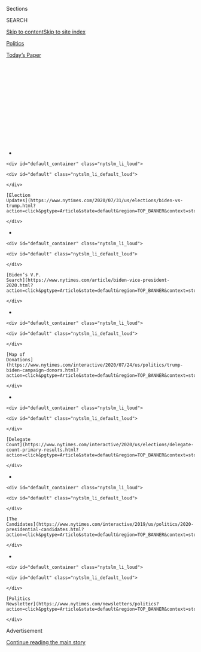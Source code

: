<div id="app">

<div>

<div>

<div>

<div class="NYTAppHideMasthead css-1q2w90k e1suatyy0">

<div class="section css-ui9rw0 e1suatyy2">

<div class="css-eph4ug er09x8g0">

<div class="css-6n7j50">

</div>

<span class="css-1dv1kvn">Sections</span>

<div class="css-10488qs">

<span class="css-1dv1kvn">SEARCH</span>

</div>

[Skip to content](#site-content)[Skip to site
index](#site-index)

</div>

<div id="masthead-section-label" class="css-1wr3we4 eaxe0e00">

[Politics](https://www.nytimes.com/section/politics)

</div>

<div class="css-10698na e1huz5gh0">

</div>

</div>

<div id="masthead-bar-one" class="section hasLinks css-15hmgas e1csuq9d3">

<div class="css-uqyvli e1csuq9d0">

</div>

<div class="css-1uqjmks e1csuq9d1">

</div>

<div class="css-9e9ivx">

[](https://myaccount.nytimes.com/auth/login?response_type=cookie&client_id=vi)

</div>

<div class="css-1bvtpon e1csuq9d2">

[Today’s
Paper](https://www.nytimes.com/section/todayspaper)

</div>

</div>

</div>

</div>

<div data-aria-hidden="false">

<div id="site-content" data-role="main">

<div>

<div class="css-1aor85t" style="opacity:0.000000001;z-index:-1;visibility:hidden">

<div class="css-1hqnpie">

<div class="css-epjblv">

<span class="css-17xtcya">[Politics](/section/politics)</span><span class="css-x15j1o">|</span><span class="css-fwqvlz">When
Washington Helped Small Business, Washington Was
Helped</span>

</div>

<div class="css-k008qs">

<div class="css-1iwv8en">

<span class="css-18z7m18"></span>

<div>

</div>

</div>

<span class="css-1n6z4y">https://nyti.ms/2Z7reuz</span>

<div class="css-1705lsu">

<div class="css-4xjgmj">

<div class="css-4skfbu" data-role="toolbar" data-aria-label="Social Media Share buttons, Save button, and Comments Panel with current comment count" data-testid="share-tools">

  - 
  - 
  - 
  - 
    
    <div class="css-6n7j50">
    
    </div>

  - 

</div>

</div>

</div>

</div>

</div>

</div>

<div id="NYT_TOP_BANNER_REGION" class="css-13pd83m">

<div>

<div id="styln-elections-notifications-menu" class="section interactive-content interactive-size-medium css-1edisqu">

<div class="css-17ih8de interactive-body">

<div class="nytslm_innerContainer" data-aria-live="polite">

<div class="nytslm_title">

</div>

  - 
    
    <div id="default_container" class="nytslm_li_loud">
    
    <div id="default" class="nytslm_li_default_loud">
    
    </div>
    
    [Election
    Updates](https://www.nytimes.com/2020/07/31/us/elections/biden-vs-trump.html?action=click&pgtype=Article&state=default&region=TOP_BANNER&context=storylines_menu)
    
    </div>

  - 
    
    <div id="default_container" class="nytslm_li_loud">
    
    <div id="default" class="nytslm_li_default_loud">
    
    </div>
    
    [Biden’s V.P.
    Search](https://www.nytimes.com/article/biden-vice-president-2020.html?action=click&pgtype=Article&state=default&region=TOP_BANNER&context=storylines_menu)
    
    </div>

  - 
    
    <div id="default_container" class="nytslm_li_loud">
    
    <div id="default" class="nytslm_li_default_loud">
    
    </div>
    
    [Map of
    Donations](https://www.nytimes.com/interactive/2020/07/24/us/politics/trump-biden-campaign-donors.html?action=click&pgtype=Article&state=default&region=TOP_BANNER&context=storylines_menu)
    
    </div>

  - 
    
    <div id="default_container" class="nytslm_li_loud">
    
    <div id="default" class="nytslm_li_default_loud">
    
    </div>
    
    [Delegate
    Count](https://www.nytimes.com/interactive/2020/us/elections/delegate-count-primary-results.html?action=click&pgtype=Article&state=default&region=TOP_BANNER&context=storylines_menu)
    
    </div>

  - 
    
    <div id="default_container" class="nytslm_li_loud">
    
    <div id="default" class="nytslm_li_default_loud">
    
    </div>
    
    [The
    Candidates](https://www.nytimes.com/interactive/2019/us/politics/2020-presidential-candidates.html?action=click&pgtype=Article&state=default&region=TOP_BANNER&context=storylines_menu)
    
    </div>

  - 
    
    <div id="default_container" class="nytslm_li_loud">
    
    <div id="default" class="nytslm_li_default_loud">
    
    </div>
    
    [Politics
    Newsletter](https://www.nytimes.com/newsletters/politics?action=click&pgtype=Article&state=default&region=TOP_BANNER&context=storylines_menu)
    
    </div>

</div>

</div>

</div>

</div>

</div>

<div id="top-wrapper" class="css-1sy8kpn">

<div id="top-slug" class="css-l9onyx">

Advertisement

</div>

[Continue reading the main
story](#after-top)

<div class="ad top-wrapper" style="text-align:center;height:100%;display:block;min-height:250px">

<div id="top" class="place-ad" data-position="top" data-size-key="top">

</div>

</div>

<div id="after-top">

</div>

</div>

<div>

<div id="sponsor-wrapper" class="css-1hyfx7x">

<div id="sponsor-slug" class="css-19vbshk">

Supported by

</div>

[Continue reading the main
story](#after-sponsor)

<div id="sponsor" class="ad sponsor-wrapper" style="text-align:center;height:100%;display:block">

</div>

<div id="after-sponsor">

</div>

</div>

<div class="css-186x18t">

</div>

<div class="css-1vkm6nb ehdk2mb0">

# When Washington Helped Small Business, Washington Was Helped

</div>

The loan program to help firms keep paying their workers had many
beneficiaries. Among them was the capital’s permanent political class.

<div class="css-79elbk" data-testid="photoviewer-wrapper">

<div class="css-z3e15g" data-testid="photoviewer-wrapper-hidden">

</div>

<div class="css-1a48zt4 ehw59r15" data-testid="photoviewer-children">

![<span class="css-16f3y1r e13ogyst0" data-aria-hidden="true">Empty
streets near the Capitol in Washington. Funds from the $660 billion
forgivable loan program went to lobbying firms and other groups that
make up the political industrial
complex.</span><span class="css-cnj6d5 e1z0qqy90" itemprop="copyrightHolder"><span class="css-1ly73wi e1tej78p0">Credit...</span><span><span>Erin
Schaff/The New York
Times</span></span></span>](https://static01.nyt.com/images/2020/07/07/us/politics/07dc-virus-loans/merlin_170583420_d1df68b6-42b5-49cd-98f4-eb2bd20ee821-articleLarge.jpg?quality=75&auto=webp&disable=upscale)

</div>

</div>

<div class="css-18e8msd">

<div class="css-vp77d3 epjyd6m0">

<div class="css-hus3qt ey68jwv0" data-aria-hidden="true">

[![Kenneth P.
Vogel](https://static01.nyt.com/images/2018/02/20/multimedia/author-kenneth-p-vogel/author-kenneth-p-vogel-thumbLarge-v3.png
"Kenneth P. Vogel")](https://www.nytimes.com/by/kenneth-p-vogel)

</div>

<div class="css-1baulvz">

By [<span class="css-1baulvz last-byline" itemprop="name">Kenneth P.
Vogel</span>](https://www.nytimes.com/by/kenneth-p-vogel)

</div>

</div>

  - 
    
    <div class="css-ld3wwf e16638kd2">
    
    July 7,
    2020
    
    </div>

  - 
    
    <div class="css-4xjgmj">
    
    <div class="css-d8bdto" data-role="toolbar" data-aria-label="Social Media Share buttons, Save button, and Comments Panel with current comment count" data-testid="share-tools">
    
      - 
      - 
      - 
      - 
        
        <div class="css-6n7j50">
        
        </div>
    
      - 
    
    </div>
    
    </div>

</div>

</div>

<div class="section meteredContent css-1r7ky0e" name="articleBody" itemprop="articleBody">

<div class="css-1fanzo5 StoryBodyCompanionColumn">

<div class="css-53u6y8">

WASHINGTON — Car dealers and private schools, restaurants and doctors,
hotels and contractors all got money from the program established to
help small businesses survive the coronavirus. But a subset of the list
of recipients reads like a guide to a professional political class that
thrives in the nation’s capital no matter what is happening elsewhere in
the country.

When the Trump administration on Monday [publicly
detailed](https://www.nytimes.com/2020/07/06/us/ppp-small-business-loans.html)
many of the beneficiaries of the $660 billion forgivable loan program,
it showed money going to dozens of the lobbying and law firms, political
consulting shops and advocacy groups that make up the political
industrial complex.

Advertising and fund-raising firms assisting President Trump’s
re-election campaign were listed alongside companies doing polling and
direct mail for his Democratic opponent, former Vice President Joseph R.
Biden Jr.

Donor-supported think tanks on both sides of the ideological divide
received money, as did lobbying firms that have had a [surge in business
related to the
pandemic](https://www.nytimes.com/2020/03/20/us/politics/coronavirus-stimulus-lobbying.html).

</div>

</div>

<div class="css-1fanzo5 StoryBodyCompanionColumn">

<div class="css-53u6y8">

There is no evidence of any string-pulling on behalf of politically
connected outfits, and recipients said they applied for the loans for
the same reason as other businesses around the country: to save jobs.

But the use of taxpayer funds to prop up Washington’s permanent
political apparatus seemed especially discordant to some critics against
the backdrop of a pandemic that has shined a bright light on gaping
disparities between the haves and the have-nots.

“Every lobbying firm, political consultant and huge corporation that
received a loan is a reminder that this program was administered to
cater to the well-connected and powerful over small businesses,” said
Austin Evers, the executive director of the liberal watchdog group
American Oversight.

The group has filed public records requests for communications between
the Small Business Administration, which administered the loan program,
and [lobbyists with connections to the Trump
administration](https://www.nytimes.com/2020/07/06/us/politics/trump-lobbyists-swamp-campaign.html)
who [represented some applicants for
assistance](https://www.nytimes.com/2020/05/01/business/economy/monty-bennett-small-business-loans-coronavirus.html).

As the program was being developed and put into action, there was an
effort to limit the aid going to some of the businesses most emblematic
of professional Washington: lobbying and political consulting firms.

</div>

</div>

<div class="css-1fanzo5 StoryBodyCompanionColumn">

<div class="css-53u6y8">

The version of the stimulus bill originally passed by the House included
a provision that would have barred businesses from counting lobbyists’
salaries toward payroll calculations of how much money could be sought.
But after negotiations between the House, the Senate and the
administration, the restriction fell out of the final version of the
legislation [signed into law by Mr.
Trump](https://www.nytimes.com/video/us/politics/100000007059089/trump-coronavirus-stimulus.html)
in
March.

<div id="NYT_MAIN_CONTENT_1_REGION" class="css-9tf9ac">

<div>

<div id="styln-nfldraft-updates-block" class="section interactive-content interactive-size-medium css-1ftcdic">

<div class="css-17ih8de interactive-body">

<div id="styln-briefing-block" data-asset-id="">

<div class="briefing-block-header-section">

# [Latest Updates: 2020 Election](https://www.nytimes.com/2020/07/31/us/elections/biden-vs-trump.html?action=click&pgtype=Article&state=default&region=MAIN_CONTENT_1&context=storylines_live_updates)

<div class="briefing-block-ts">

Updated 2020-08-01T01:26:45.732Z

</div>

</div>

  - [Kamala Harris, a top vice-presidential contender, confronts double
    standards.](https://www.nytimes.com/2020/07/31/us/elections/biden-vs-trump.html?action=click&pgtype=Article&state=default&region=MAIN_CONTENT_1&context=storylines_live_updates#link-29fdff45)
  - [Karen Bass and Susan Rice are rising on Biden’s vice-presidential
    shortlist.](https://www.nytimes.com/2020/07/31/us/elections/biden-vs-trump.html?action=click&pgtype=Article&state=default&region=MAIN_CONTENT_1&context=storylines_live_updates#link-13ec3d9c)
  - [Trump says Russian bounties to kill U.S. troops ‘never took
    place.’](https://www.nytimes.com/2020/07/31/us/elections/biden-vs-trump.html?action=click&pgtype=Article&state=default&region=MAIN_CONTENT_1&context=storylines_live_updates#link-49e9a016)

<div class="briefing-block-footer">

<div class="briefing-block-footer-meta">

[See more
updates](https://www.nytimes.com/2020/07/31/us/elections/biden-vs-trump.html?action=click&pgtype=Article&state=default&region=MAIN_CONTENT_1&context=storylines_live_updates)

</div>

</div>

</div>

</div>

</div>

</div>

</div>

Yet the S.B.A. still made clear that applications would be subject to
agency regulations prohibiting loans to any business “that derives over
50 percent of its gross annual revenue from political or lobbying”
activity.

The American Association of Political Consultants
[sued](https://www.documentcloud.org/documents/6876481-The-S-B-A-Won-t-Issue-Loans-to-Political.html)
the S.B.A. in April seeking to overturn the ban as an infringement on
free speech rights. But a federal judge upheld the restriction.

Lawyers for politically oriented companies and nonprofit groups pointed
out that the S.B.A. did not clearly define political or lobbying
activity. They said they had advised their clients that they could still
apply for the loans as long as they could reasonably argue that less
than half of their revenue came from overtly partisan political activity
or direct lobbying of government.

“It’s a very individualized determination based on the specific kinds of
work firms do for clients,” said Jason Torchinsky, a leading Republican
political lawyer who argued the political consultants’ case against the
S.B.A., and who represents a number of conservative nonprofit groups.

Polling conducted by corporations or advocacy groups to assess public
attitudes on politically related issues might not be considered
political activity by the S.B.A. Nor would advertising and government
relations campaigns rallying support for issues without specifically
advocating a vote for or against a bill or candidate.

For instance, loans of $350,000 to $1 million went to a pair of firms
that have been paid a total of nearly $600,000 to do polling for the
Biden campaign. But the firms — Anzalone Research and Lake Research
Partners — also both conduct research outside of campaigns.

</div>

</div>

<div class="css-1fanzo5 StoryBodyCompanionColumn">

<div class="css-53u6y8">

Anzalone, which is based in Alabama, lists companies including Airbnb
and Volkswagen, as well as the Chicago Cubs and the Seattle Seahawks,
among its clients. Lake Research’s founder and president, Celinda Lake,
said less than half of the firm’s revenue was from “electoral politics.”
She said, “We do a lot of different kinds of work — marketing,
government, nonprofits, labor unions, corporate.”

Loans also went to three firms that have collectively been paid more
than $3 million for direct mail by the Biden campaign — [Belardi
Wong](https://www.fec.gov/data/disbursements/?cycle=2020&data_type=processed&committee_id=C00703975&recipient_name=Belardi+Wong+&two_year_transaction_period=2020&line_number=F3P-23),
[Chapman Cubine and
Hussey](https://www.fec.gov/data/disbursements/?cycle=2020&data_type=processed&committee_id=C00703975&recipient_name=Chapman%2C+Cubine&two_year_transaction_period=2020&line_number=F3P-23)
and [Resonance
Campaigns](https://www.fec.gov/data/disbursements/?cycle=2020&data_type=processed&committee_id=C00703975&recipient_name=RESONANCE+CAMPAIGNS&two_year_transaction_period=2020&line_number=F3P-23).

A spokesman for Belardi Wong said that 99 percent of its work was for
consumer brands, mostly in high-end fashion and home goods. The firm
sought a loan in response to “the downturn in demand for consumer goods
and its impact on their business,” he said.

At least three firms or their affiliates received loans totaling at
least $1.7 million while being paid millions by Mr. Trump’s re-election
campaign and the committees supporting it.

FLS Connect, a Republican fund-raising firm, has been paid more than
$22.6 million since the beginning of 2017 by Mr. Trump’s campaign
committees and the Republican National Committee. Yet the firm received
$1 million to $2 million in loans.

Jamestown Associates, which received a loan of $35,000 to $1 million,
has been paid $1.5 million from early 2017 to mid-May by Mr. Trump’s
re-election campaign and a super PAC supporting it to produce videos and
advertisements.

And America Rising Corporation — an opposition research vendor that has
been paid more than $1.3 million since July 2017 by Mr. Trump’s campaign
and allied committees — received a loan worth $350,000 to $1 million.

</div>

</div>

<div class="css-1fanzo5 StoryBodyCompanionColumn">

<div class="css-53u6y8">

America Rising used the loan to keep employees on the payroll, said its
founder and chief executive, Joe Pounder. He said the company had
already completely paid back the loan “with interest.”

Loans went to two nonprofit groups that had been in the [constellation
of
outfits](https://www.politico.com/story/2014/08/david-brock-citizens-for-responsibility-and-ethics-in-washington-110003)
associated with David Brock, a longtime ally of Hillary Clinton, that
are training their sights on Mr. Trump and his allies.

The watchdog group Citizens for Responsibility and Ethics in Washington,
where Mr. Brock had served on the board until stepping down a few years
ago, has filed complaints and public records requests about Mr. Trump
and his allies. It received a loan valued at $350,000 to $1 million. And
Mr. Brock’s flagship group, Media Matters for America, which tracks the
conservative news media and Mr. Trump’s allies in it, received $1
million to $2 million.

About $350,000 to $1 million went to the Center for a New American
Security, a think tank founded in part by Michèle Flournoy, a former
Defense Department official under President Barack Obama who has
[supported](https://www.defenseone.com/ideas/2020/06/we-need-joe-biden/166033/)
Mr. Biden’s campaign.

Conservative think tanks and policy advocacy groups, some that [espoused
a small-government
ideology](https://www.nytimes.com/2020/04/24/us/politics/coronavirus-bailouts-conservative-liberal.html),
also availed themselves of the loans.

The foundation arm of Americans for Tax Reform, which supported Mr.
Trump’s signature tax cuts, received a loan of $150,000 to $350,000.

While the group has been a vocal critic of government spending, it said
in a statement that it did not oppose the stimulus loans because it
considered the money to be compensation for the government depriving it
of funds by ordering shutdowns to slow the spread of the virus.

</div>

</div>

<div class="css-1fanzo5 StoryBodyCompanionColumn">

<div class="css-53u6y8">

Liberty Counsel, a conservative legal group that led a [campaign
championing Mr. Trump’s push to reopen
churches](https://lc.org/reopenchurch), received $350,000 to $1 million.

Millions of dollars in loans went to K Street, home to many lobbying
firms whose fees have increased during the pandemic as businesses have
[paid handsomely for
help](https://www.nytimes.com/2020/03/28/us/politics/coronavirus-money-lobbyists.html)
navigating various government assistance programs.

The lobbying firm Van Scoyoc Associates received $1 million to $2
million.

Loans of $350,000 to $1 million went to lobbying firms headed by William
S. Cohen, a Republican former senator from Maine who also served as
defense secretary in the Clinton administration, and Michael Chertoff, a
former homeland security secretary in the George W. Bush administration.

One staple of Washington’s political economy that has been especially
hard hit by the shutdowns — power lunch spots — was well represented in
the loan lists.

The Prime Rib, a K Street steakhouse, obtained a loan of $2 million to
$5 million; BLT Steak, a nearby [see-and-be-seen
restaurant](https://www.nytimes.com/2017/09/19/us/politics/isnt-that-the-trump-lawyer-a-reporters-accidental-scoop.html),
received $350,000 to $1 million; so did Charlie Palmer Steak, a popular
destination for political fund-raisers near the Capitol, and the
esteemed Georgetown watering hole Martin’s Tavern, which had been
[visited by every United States
president](https://www.nytimes.com/2013/09/22/travel/a-presidential-pub-crawl.html)
since Harry S. Truman until Mr. Obama broke the streak.

Eric Lipton contributed
reporting.

</div>

</div>

<div>

</div>

</div>

<div>

</div>

<div>

</div>

<div id="NYT_BELOW_MAIN_CONTENT_REGION">

<div>

<div id="STLYN_guide_v1_STYLN_guide_a" class="section css-l08pwh interactive-content interactive-size-medium">

<div class="css-17ih8de interactive-body">

<div class="g-story g-freebird g-max-limit" data-preview-slug="styln-scroll-guide">

</div>

<div id="g-electionguide-id" class="g-electionguide">

<div class="g-electionguide-container">

<div class="g-electionguide-wrapper">

<div class="g-electionguide-logo">

</div>

# Our 2020 Election Guide

Updated July 31, 2020

  - 
    
    -----
    
    ## The Latest
    
      - President Trump’s assault on the Postal Service is intersecting
        with his attacks on mail-in voting. [Voting rights groups say it
        is a recipe for
        disaster.](https://www.nytimes.com/2020/07/31/us/politics/trump-usps-mail-delays.html?action=click&pgtype=Article&state=default&region=BELOW_MAIN_CONTENT&context=storylines_guide)

  - 
    
    -----
    
    ## Biden’s V.P. Search
    
      - [Here are 13
        women](https://www.nytimes.com/article/biden-vice-president-2020.html?action=click&pgtype=Article&state=default&region=BELOW_MAIN_CONTENT&context=storylines_guide)
        who have been under consideration to be Joe Biden’s running
        mate, and why each might be chosen — and might not be.

  - 
    
    -----
    
    ## Keep Up With Our Coverage
    
      - Get an
        [email](https://www.nytimes.com/newsletters/politics?action=click&pgtype=Article&state=default&region=BELOW_MAIN_CONTENT&context=storylines_guide)
        recapping the day’s news
    
    <!-- end list -->
    
      - Download our mobile app on
        [iOS](https://apps.apple.com/us/app/nytimes/id284862083?ls=1&mat_click_id=5c79ae7455014fd1bd66b5610c05b8f2-20191112-16948&referrer=mat_click_id%3D5c79ae7455014fd1bd66b5610c05b8f2-20191112-16948%26link_click_id%3D722930677036718082)
        and
        [Android](http://a.localytics.com/android?id=com.nytimes.android&referrer=utm_source%3Dother_nyt_mobile_web%26utm_medium%3DWeb%2520page%26utm_term%3DGeneral%2520Mobile%2520Page%26utm_campaign%3DNYT%2520Mobile%2520General%2520Page)
        and turn on Breaking News and Politics alerts

</div>

</div>

</div>

</div>

</div>

</div>

</div>

<div>

</div>

<div>

<div id="bottom-wrapper" class="css-1ede5it">

<div id="bottom-slug" class="css-l9onyx">

Advertisement

</div>

[Continue reading the main
story](#after-bottom)

<div id="bottom" class="ad bottom-wrapper" style="text-align:center;height:100%;display:block;min-height:90px">

</div>

<div id="after-bottom">

</div>

</div>

</div>

</div>

</div>

## Site Index

<div>

</div>

## Site Information Navigation

  - [© <span>2020</span> <span>The New York Times
    Company</span>](https://help.nytimes.com/hc/en-us/articles/115014792127-Copyright-notice)

<!-- end list -->

  - [NYTCo](https://www.nytco.com/)
  - [Contact
    Us](https://help.nytimes.com/hc/en-us/articles/115015385887-Contact-Us)
  - [Work with us](https://www.nytco.com/careers/)
  - [Advertise](https://nytmediakit.com/)
  - [T Brand Studio](http://www.tbrandstudio.com/)
  - [Your Ad
    Choices](https://www.nytimes.com/privacy/cookie-policy#how-do-i-manage-trackers)
  - [Privacy](https://www.nytimes.com/privacy)
  - [Terms of
    Service](https://help.nytimes.com/hc/en-us/articles/115014893428-Terms-of-service)
  - [Terms of
    Sale](https://help.nytimes.com/hc/en-us/articles/115014893968-Terms-of-sale)
  - [Site
    Map](https://spiderbites.nytimes.com)
  - [Help](https://help.nytimes.com/hc/en-us)
  - [Subscriptions](https://www.nytimes.com/subscription?campaignId=37WXW)

</div>

</div>

</div>

</div>
